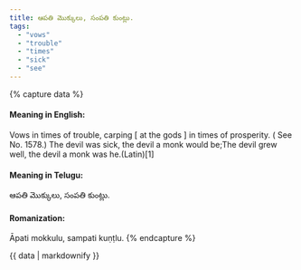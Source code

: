 ```yaml
---
title: ఆపతి మొక్కులు, సంపతి కుంట్లు.
tags:
  - "vows"
  - "trouble"
  - "times"
  - "sick"
  - "see"
---
```


{% capture data %}
#### Meaning in English:
Vows in times of trouble, carping [ at the gods ] in times of prosperity.
( See No. 1578.)
The devil was sick, the devil a monk would be;The devil grew well, the devil a monk was he.(Latin)[1]

#### Meaning in Telugu:
ఆపతి మొక్కులు, సంపతి కుంట్లు.

#### Romanization:
Āpati mokkulu, sampati kuṇṭlu.
{% endcapture %}

{{ data | markdownify }}

